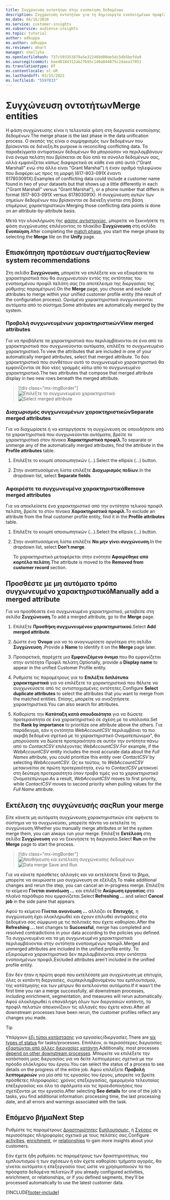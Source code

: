 ```yaml
---
title: Συγχώνευση οντοτήτων στην ενοποίηση δεδομένων
description: Συγχώνευση οντοτήτων για τη δημιουργία ενοποιημένων προφίλ πελατών.
ms.date: 04/16/2020
ms.service: customer-insights
ms.subservice: audience-insights
ms.topic: tutorial
author: adkuppa
ms.author: adkuppa
ms.reviewer: mhart
manager: shellyha
ms.openlocfilehash: 737c593353878a5e322488d00de5dc5db5befda9
ms.sourcegitcommit: bae40184312ab27b95c140a044875c2daea37951
ms.translationtype: HT
ms.contentlocale: el-GR
ms.lasthandoff: 03/15/2021
ms.locfileid: "5597833"
---
```

# <a name="merge-entities"></a><span data-ttu-id="55379-103">Συγχώνευση οντοτήτων</span><span class="sxs-lookup"><span data-stu-id="55379-103">Merge entities</span></span>

<span data-ttu-id="55379-104">Η φάση συγχώνευσης είναι η τελευταία φάση στη διεργασία ενοποίησης δεδομένων.</span><span class="sxs-lookup"><span data-stu-id="55379-104">The merge phase is the last phase in the data unification process.</span></span> <span data-ttu-id="55379-105">Ο σκοπός της είναι ο συμψηφισμός των δεδομένων που βρίσκονται σε διένεξη.</span><span class="sxs-lookup"><span data-stu-id="55379-105">Its purpose is reconciling conflicting data.</span></span> <span data-ttu-id="55379-106">Τα παραδείγματα αντιφατικών δεδομένων θα μπορούσαν να περιλαμβάνουν ένα όνομα πελάτη που βρίσκεται σε δύο από τα σύνολα δεδομένων σας, αλλά εμφανίζεται κάπως διαφορετικά σε κάθε ένα από αυτά ("Grant Marshall" ενώ στο άλλο είναι "Grant Marshal") ή έναν αριθμό τηλεφώνου που διαφέρει ως προς τη μορφή (617-803-091X έναντι 617803091X).</span><span class="sxs-lookup"><span data-stu-id="55379-106">Examples of conflicting data could include a customer name found in two of your datasets but that shows up a little differently in each ("Grant Marshall" versus "Grant Marshal"), or a phone number that differs in format (617-803-091X versus 617803091X).</span></span> <span data-ttu-id="55379-107">Η συγχώνευση αυτών των σημείων δεδομένων που βρίσκονται σε διένεξη γίνεται στη βάση επιμέρους χαρακτηριστικών.</span><span class="sxs-lookup"><span data-stu-id="55379-107">Merging those conflicting data points is done on an attribute-by-attribute basis.</span></span>

<span data-ttu-id="55379-108">Μετά την ολοκλήρωση της [φάσης αντιστοιχίας](match-entities.md), μπορείτε να ξεκινήσετε τη φάση συγχώνευσης επιλέγοντας το πλακίδιο **Συγχώνευση** στη σελίδα **Ενοποίηση**.</span><span class="sxs-lookup"><span data-stu-id="55379-108">After completing the [match phase](match-entities.md), you start the merge phase by selecting the **Merge** tile on the **Unify** page.</span></span>

## <a name="review-system-recommendations"></a><span data-ttu-id="55379-109">Επισκόπηση προτάσεων συστήματος</span><span class="sxs-lookup"><span data-stu-id="55379-109">Review system recommendations</span></span>

<span data-ttu-id="55379-110">Στη σελίδα **Συγχώνευση**, μπορείτε να επιλέξετε και να εξαιρέσετε τα χαρακτηριστικά που θα συγχωνευτούν εντός της οντότητας του ενοποιημένου προφίλ πελάτη σας (το αποτέλεσμα της διεργασίας της ρύθμισης παραμέτρων).</span><span class="sxs-lookup"><span data-stu-id="55379-110">On the **Merge** page, you choose and exclude attributes to merge within your unified customer profile entity (the result of the configuration process).</span></span> <span data-ttu-id="55379-111">Ορισμένα χαρακτηριστικά συγχωνεύονται αυτόματα από το σύστημα.</span><span class="sxs-lookup"><span data-stu-id="55379-111">Some attributes are automatically merged by the system.</span></span>

### <a name="view-merged-attributes"></a><span data-ttu-id="55379-112">Προβολή συγχωνευμένων χαρακτηριστικών</span><span class="sxs-lookup"><span data-stu-id="55379-112">View merged attributes</span></span>

<span data-ttu-id="55379-113">Για να προβάλετε τα χαρακτηριστικά που περιλαμβάνονται σε ένα από τα χαρακτηριστικά που συγχωνεύονται αυτόματα, επιλέξτε το συγχωνευμένο χαρακτηριστικό.</span><span class="sxs-lookup"><span data-stu-id="55379-113">To view the attributes that are included in one of your automatically merged attributes, select that merged attribute.</span></span> <span data-ttu-id="55379-114">Τα δύο χαρακτηριστικά που συνθέτουν αυτό το συγχωνευμένο χαρακτηριστικό θα εμφανίζονται σε δύο νέες γραμμές κάτω από το συγχωνευμένο χαρακτηριστικό.</span><span class="sxs-lookup"><span data-stu-id="55379-114">The two attributes that compose that merged attribute display in two new rows beneath the merged attribute.</span></span>

> [!div class="mx-imgBorder"]
> <span data-ttu-id="55379-115">![Επιλέξτε το συγχωνευμένο χαρακτηριστικό](media/configure-data-merge-profile-attributes.png "Επιλέξτε το συγχωνευμένο χαρακτηριστικό")</span><span class="sxs-lookup"><span data-stu-id="55379-115">![Select merged attribute](media/configure-data-merge-profile-attributes.png "Select merged attribute")</span></span>

### <a name="separate-merged-attributes"></a><span data-ttu-id="55379-116">Διαχωρισμός συγχωνευμένων χαρακτηριστικών</span><span class="sxs-lookup"><span data-stu-id="55379-116">Separate merged attributes</span></span>

<span data-ttu-id="55379-117">Για να διαχωρίσετε ή να καταργήσετε τη συγχώνευση σε οποιοδήποτε από τα χαρακτηριστικά που συγχωνεύονται αυτόματα, βρείτε το χαρακτηριστικό στον πίνακα **Χαρακτηριστικά προφίλ**.</span><span class="sxs-lookup"><span data-stu-id="55379-117">To separate or unmerge any of the automatically merged attributes, find the attribute in the **Profile attributes** table.</span></span>

1. <span data-ttu-id="55379-118">Επιλέξτε το κουμπί αποσιωπητικών (...).</span><span class="sxs-lookup"><span data-stu-id="55379-118">Select the ellipsis (...) button.</span></span>
  
2. <span data-ttu-id="55379-119">Στην αναπτυσσόμενη λίστα επιλέξτε **Διαχωρισμός πεδίων**.</span><span class="sxs-lookup"><span data-stu-id="55379-119">In the dropdown list, select **Separate fields**.</span></span>

### <a name="remove-merged-attributes"></a><span data-ttu-id="55379-120">Αφαιρέστε τα συγχωνευμένα χαρακτηριστικά</span><span class="sxs-lookup"><span data-stu-id="55379-120">Remove merged attributes</span></span>

<span data-ttu-id="55379-121">Για να αποκλείσετε ένα χαρακτηριστικό από την οντότητα τελικού προφίλ πελάτη, βρείτε το στον πίνακα **Χαρακτηριστικά προφίλ**.</span><span class="sxs-lookup"><span data-stu-id="55379-121">To exclude an attribute from the final customer profile entity, find it in the **Profile attributes** table.</span></span>

1. <span data-ttu-id="55379-122">Επιλέξτε το κουμπί αποσιωπητικών (...).</span><span class="sxs-lookup"><span data-stu-id="55379-122">Select the ellipsis (...) button.</span></span>
  
2. <span data-ttu-id="55379-123">Στην αναπτυσσόμενη λίστα επιλέξτε **Να μην γίνει συγχώνευση**.</span><span class="sxs-lookup"><span data-stu-id="55379-123">In the dropdown list, select **Don't merge**.</span></span>

   <span data-ttu-id="55379-124">Το χαρακτηριστικό μεταφέρεται στην ενότητα **Αφαιρέθηκε από καρτέλα πελάτη**.</span><span class="sxs-lookup"><span data-stu-id="55379-124">The attribute is moved to the **Removed from customer record** section.</span></span>

## <a name="manually-add-a-merged-attribute"></a><span data-ttu-id="55379-125">Προσθέστε με μη αυτόματο τρόπο συγχωνευμένο χαρακτηριστικό</span><span class="sxs-lookup"><span data-stu-id="55379-125">Manually add a merged attribute</span></span>

<span data-ttu-id="55379-126">Για να προσθέσετε ένα συγχωνευμένο χαρακτηριστικό, μεταβείτε στη σελίδα **Συγχώνευση**.</span><span class="sxs-lookup"><span data-stu-id="55379-126">To add a merged attribute, go to the **Merge** page.</span></span>

1. <span data-ttu-id="55379-127">Επιλέξτε **Προσθήκη συγχωνευμένου χαρακτηριστικού**.</span><span class="sxs-lookup"><span data-stu-id="55379-127">Select **Add merged attribute**.</span></span>

2. <span data-ttu-id="55379-128">Δώστε ένα **Όνομα** για να το αναγνωρίσετε αργότερα στη σελίδα **Συγχώνευση** .</span><span class="sxs-lookup"><span data-stu-id="55379-128">Provide a **Name** to identify it on the **Merge** page later.</span></span>

3. <span data-ttu-id="55379-129">Προαιρετικά, παρέχετε μια **Εμφανιζόμενο όνομα** που θα εμφανίζεται στην οντότητα Προφίλ πελάτη.</span><span class="sxs-lookup"><span data-stu-id="55379-129">Optionally, provide a **Display name** to appear in the unified Customer Profile entity.</span></span>

4. <span data-ttu-id="55379-130">Ρυθμίστε τις παραμέτρους για το **Επιλέξτε διπλότυπα χαρακτηριστικά** για να επιλέξετε τα χαρακτηριστικά που θέλετε να συγχωνεύσετε από τις αντιστοιχισμένες οντότητες.</span><span class="sxs-lookup"><span data-stu-id="55379-130">Configure **Select duplicate attributes** to select the attributes that you want to merge from the matched entities.</span></span> <span data-ttu-id="55379-131">Επίσης, μπορείτε να αναζητήσετε χαρακτηριστικά.</span><span class="sxs-lookup"><span data-stu-id="55379-131">You can also search for attributes.</span></span>

5. <span data-ttu-id="55379-132">Καθορίστε την **Κατάταξη κατά σπουδαιότητα** για να δώσετε προτεραιότητα σε ένα χαρακτηριστικό σε σχέση με τα υπόλοιπα.</span><span class="sxs-lookup"><span data-stu-id="55379-132">Set the **Rank by importance** to prioritize one attribute above the others.</span></span> <span data-ttu-id="55379-133">Για παράδειγμα, εάν η οντότητα *WebAccountCSV* περιλαμβάνει τα πιο ακριβή δεδομένα σχετικά με το χαρακτηριστικό *Ονοματεπώνυμα*", θα μπορούσατε να δώσετε προτεραιότητα σε αυτήν την οντότητα πάνω από το *ContactCSV* επιλέγοντας *WebAccountCSV*.</span><span class="sxs-lookup"><span data-stu-id="55379-133">For example, if the *WebAccountCSV* entity includes the most accurate data about the *Full Names* attribute, you could prioritize this entity over *ContactCSV* by selecting *WebAccountCSV*.</span></span> <span data-ttu-id="55379-134">Ως εκ τούτου, το *WebAccountCSV* μετακινείται σε πρώτη προτεραιότητα, ενώ το *ContactCSV* μετακινεί στη δεύτερη προτεραιότητα όταν τραβά τιμές για το χαρακτηριστικό *Ονοματεπώνυμο*.</span><span class="sxs-lookup"><span data-stu-id="55379-134">As a result, *WebAccountCSV* moves to first priority, while *ContactCSV* moves to second priority when pulling values for the *Full Name* attribute.</span></span>

## <a name="run-your-merge"></a><span data-ttu-id="55379-135">Εκτέλεση της συγχώνευσής σας</span><span class="sxs-lookup"><span data-stu-id="55379-135">Run your merge</span></span>

<span data-ttu-id="55379-136">Είτε κάνετε μη αυτόματη συγχώνευση χαρακτηριστικών είτε αφήνετε το σύστημα να τα συγχωνεύσει, μπορείτε πάντα να εκτελείτε τη συγχώνευση.</span><span class="sxs-lookup"><span data-stu-id="55379-136">Whether you manually merge attributes or let the system merge them, you can always run your merge.</span></span> <span data-ttu-id="55379-137">Επιλέξτε **Εκτέλεση** στη σελίδα **Συγχώνευση** για να ξεκινήσετε τη διεργασία.</span><span class="sxs-lookup"><span data-stu-id="55379-137">Select **Run** on the **Merge** page to start the process.</span></span>

> [!div class="mx-imgBorder"]
> <span data-ttu-id="55379-138">![Αποθήκευση και εκτέλεση συγχώνευσης δεδομένων](media/configure-data-merge-save-run.png "Αποθήκευση και εκτέλεση συγχώνευσης δεδομένων")</span><span class="sxs-lookup"><span data-stu-id="55379-138">![Data merge Save and Run](media/configure-data-merge-save-run.png "Data merge Save and Run")</span></span>

<span data-ttu-id="55379-139">Για να κάνετε πρόσθετες αλλαγές και να εκτελέσετε ξανά το βήμα, μπορείτε να ακυρώσετε μια συγχώνευση σε εξέλιξη.</span><span class="sxs-lookup"><span data-stu-id="55379-139">To make additional changes and rerun the step, you can cancel an in-progress merge.</span></span> <span data-ttu-id="55379-140">Επιλέξτε το κείμενο **Γίνεται ανανέωση ...** και επιλέξτε **Ακύρωση εργασίας** στο πλαϊνό παράθυρο που εμφανίζεται.</span><span class="sxs-lookup"><span data-stu-id="55379-140">Select **Refreshing ...** and select **Cancel job**  in the side pane that appears.</span></span>

<span data-ttu-id="55379-141">Αφού το κείμενο **Γίνεται ανανέωση ...** αλλάζει σε **Επιτυχής**, η συγχώνευση έχει ολοκληρωθεί και έχουν επιλυθεί αντιφάσεις στα δεδομένα σας σύμφωνα με τις πολιτικές που έχετε καθορίσει.</span><span class="sxs-lookup"><span data-stu-id="55379-141">After the **Refreshing ...** text changes to **Successful**, merge has completed and resolved contradictions in your data according to the policies you defined.</span></span> <span data-ttu-id="55379-142">Τα συγχωνευμένα και τα μη συγχωνευμένα χαρακτηριστικά περιλαμβάνονται στην οντότητα ενοποιημένων προφίλ.</span><span class="sxs-lookup"><span data-stu-id="55379-142">Merged and unmerged attributes are included in the unified profile entity.</span></span> <span data-ttu-id="55379-143">Τα εξαιρούμενα χαρακτηριστικά δεν περιλαμβάνονται στην οντότητα ενοποιημένων προφίλ.</span><span class="sxs-lookup"><span data-stu-id="55379-143">Excluded attributes aren't included in the unified profile entity.</span></span>

<span data-ttu-id="55379-144">Εάν δεν ήταν η πρώτη φορά που εκτελέσατε μια συγχώνευση με επιτυχία, όλες οι κατάντη διεργασίες, συμπεριλαμβανομένου του εμπλουτισμού, της κατάτμησης και των μέτρων θα εκτελούνται αυτόματα.</span><span class="sxs-lookup"><span data-stu-id="55379-144">If it wasn't the first time you ran a merge successfully, all downstream processes, including enrichment, segmentation, and measures will rerun automatically.</span></span> <span data-ttu-id="55379-145">Αφού ολοκληρωθεί η επανάληψη όλων των διεργασιών κατάντη, τα προφίλ πελατών απεικονίζουν τις αλλαγές που έχετε κάνει.</span><span class="sxs-lookup"><span data-stu-id="55379-145">After all downstream processes have been rerun, the customer profiles reflect any changes you made.</span></span>

> [!TIP]
> <span data-ttu-id="55379-146">Υπάρχουν [έξι τύποι κατάστασης](system.md#status-types) για εργασίες/διεργασίες.</span><span class="sxs-lookup"><span data-stu-id="55379-146">There are [six types of status](system.md#status-types) for tasks/processes.</span></span> <span data-ttu-id="55379-147">Επιπλέον, οι περισσότερες διεργασίες [εξαρτώνται από άλλες διεργασίες κατάντη](system.md#refresh-policies).</span><span class="sxs-lookup"><span data-stu-id="55379-147">Additionally, most processes [depend on other downstream processes](system.md#refresh-policies).</span></span> <span data-ttu-id="55379-148">Μπορείτε να επιλέξετε την κατάσταση μιας διεργασίας για να δείτε λεπτομέρειες σχετικά με την πρόοδο ολόκληρου του έργου.</span><span class="sxs-lookup"><span data-stu-id="55379-148">You can select the status of a process to see details on the progress of the entire job.</span></span> <span data-ttu-id="55379-149">Αφού επιλέξετε **Προβολή λεπτομερειών** για μία από τις εργασίες του έργου, μπορείτε να βρείτε πρόσθετες πληροφορίες: χρόνος επεξεργασίας, ημερομηνία τελευταίας επεξεργασίας και όλα τα σφάλματα και τις προειδοποιήσεις που σχετίζονται με την εργασία.</span><span class="sxs-lookup"><span data-stu-id="55379-149">After selecting **See details** for one of the job's tasks, you find additional information: processing time, the last processing date, and all errors and warnings associated with the task.</span></span>

## <a name="next-step"></a><span data-ttu-id="55379-150">Επόμενο βήμα</span><span class="sxs-lookup"><span data-stu-id="55379-150">Next Step</span></span>

<span data-ttu-id="55379-151">Ρυθμίστε τις παραμέτρους [Δραστηριότητες](activities.md) [Εμπλουτισμός,](enrichment-microsoft-graph.md) ή [Σχέσεις](relationships.md) σε περισσότερες πληροφορίες σχετικά με τους πελάτες σας.</span><span class="sxs-lookup"><span data-stu-id="55379-151">Configure [activities](activities.md), [enrichment](enrichment-microsoft-graph.md), or [relationships](relationships.md) to gain more insights about your customers.</span></span>

<span data-ttu-id="55379-152">Εάν έχετε ήδη ρυθμίσει τις παραμέτρους των δραστηριοτήτων, του εμπλουτισμού ή των σχέσεων ή εάν έχετε καθορίσει τμήματα αγοράς, θα γίνεται αυτόματα η επεξεργασία τους ώστε να χρησιμοποιούν τα πιο πρόσφατα δεδομένα πελατών.</span><span class="sxs-lookup"><span data-stu-id="55379-152">If you already configured activities, enrichment, or relationships, or if you defined segments, they'll be processed automatically to use the latest customer data.</span></span>




[!INCLUDE[footer-include](../includes/footer-banner.md)]